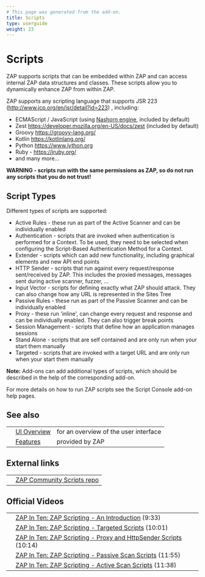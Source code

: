 ```yaml
---
# This page was generated from the add-on.
title: Scripts
type: userguide
weight: 23
---
```


# Scripts

ZAP supports scripts that can be embedded within ZAP and can access internal ZAP data structures and classes.
These scripts allow you to dynamically enhance ZAP from within ZAP.

ZAP supports any scripting language that supports JSR 223 (http://www.jcp.org/en/jsr/detail?id=223) , including:

- ECMAScript / JavaScript (using [Nashorn engine](https://docs.oracle.com/javase/8/docs/technotes/guides/scripting/nashorn/), included by default)
- Zest <https://developer.mozilla.org/en-US/docs/zest> (included by default)
- Groovy <https://groovy-lang.org/>
- Kotlin <https://kotlinlang.org/>
- Python <https://www.jython.org>
- Ruby - <https://jruby.org/>
- and many more...

**WARNING - scripts run with the same permissions as ZAP, so do not run any scripts that you do not trust!**

## Script Types

Different types of scripts are supported:

- Active Rules - these run as part of the Active Scanner and can be individually enabled
- Authentication - scripts that are invoked when authentication is performed for a Context. To be used, they need to be selected when configuring the Script-Based Authentication Method for a Context.
- Extender - scripts which can add new functionality, including graphical elements and new API end points
- HTTP Sender - scripts that run against every request/response sent/received by ZAP. This includes the proxied messages, messages sent during active scanner, fuzzer, ...
- Input Vector - scripts for defining exactly what ZAP should attack. They can also change how any URL is represented in the Sites Tree
- Passive Rules - these run as part of the Passive Scanner and can be individually enabled
- Proxy - these run 'inline', can change every request and response and can be individually enabled. They can also trigger break points
- Session Management - scripts that define how an application manages sessions
- Stand Alone - scripts that are self contained and are only run when your start them manually
- Targeted - scripts that are invoked with a target URL and are only run when your start them manually

**Note:** Add-ons can add additional types of scripts, which should be described in the help of the corresponding add-on.

For more details on how to run ZAP scripts see the Script Console add-on help pages.

## See also

|     |                                           |                                       |
| --- | ----------------------------------------- | ------------------------------------- |
|     | [UI Overview](/docs/desktop/ui/)          | for an overview of the user interface |
|     | [Features](/docs/desktop/start/features/) | provided by ZAP                       |

## External links

|     |                                                                            |
| --- | -------------------------------------------------------------------------- |
|     | [ZAP Community Scripts repo](https://github.com/zaproxy/community-scripts) |

## Official Videos

|     |                                                                                                                            |
| --- | -------------------------------------------------------------------------------------------------------------------------- |
|     | [ZAP In Ten: ZAP Scripting - An Introduction](https://play.sonatype.com/watch/7gR4qYzUZ686wEDMBfxGdf) (9:33)               |
|     | [ZAP In Ten: ZAP Scripting - Targeted Scripts](https://play.sonatype.com/watch/JzX1YkJqdk7BYTMHikh433) (10:01)             |
|     | [ZAP In Ten: ZAP Scripting - Proxy and HttpSender Scripts](https://play.sonatype.com/watch/4no8EY1iB8RdnQLPFpYi2a) (10:14) |
|     | [ZAP In Ten: ZAP Scripting - Passive Scan Scripts](https://play.sonatype.com/watch/HfENJ3GJB3zbD6sMscDrjD) (11:55)         |
|     | [ZAP In Ten: ZAP Scripting - Active Scan Scripts](https://play.sonatype.com/watch/aEwqErXFMTYdDDQbTgnJeA) (11:38)          |
